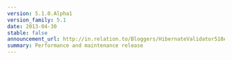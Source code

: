 ```yaml
---
version: 5.1.0.Alpha1
version_family: 5.1
date: 2013-04-30
stable: false
announcement_url: http://in.relation.to/Bloggers/HibernateValidator510Alpha1Released
summary: Performance and maintenance release
---
```

